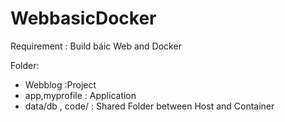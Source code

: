 # WebbasicDocker
Requirement :
  Build báic Web  and Docker
  
 Folder: 
  - Webblog :Project
  - app,myprofile : Application 
  - data/db , code/ : Shared Folder between Host and Container
  
 
